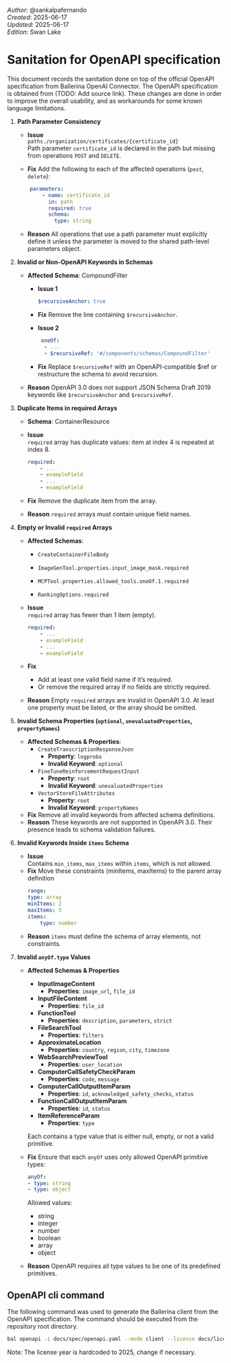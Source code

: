 _Author_:  @sankalpafernando \
_Created_: 2025-06-17 \
_Updated_: 2025-06-17 \
_Edition_: Swan Lake

# Sanitation for OpenAPI specification

This document records the sanitation done on top of the official OpenAPI specification from Ballerina OpenAI Connector. 
The OpenAPI specification is obtained from (TODO: Add source link).
These changes are done in order to improve the overall usability, and as workarounds for some known language limitations.

[//]: # (TODO: Add sanitation details)
1. **Path Parameter Consistency**
    - **Issue** <br>
        `paths./organization/certificates/{certificate_id}`<br>
        Path parameter `certificate_id` is declared in the path but missing from operations `POST` and `DELETE`.

    - **Fix**
Add the following to each of the affected operations (`post`, `delete`):

    ```yaml
        parameters:
            - name: certificate_id
              in: path
              required: true
              schema:
                type: string
    ```
    

    - **Reason**
        All operations that use a path parameter must explicitly define it unless the parameter is moved to the shared path-level parameters object.
2. **Invalid or Non-OpenAPI Keywords in Schemas**
    - **Affected Schema**: CompoundFilter 
        - **Issue 1**
            ```yaml
            $recursiveAnchor: true
            ```

        - **Fix**
            Remove the line containing `$recursiveAnchor`.
            <br>
        - **Issue 2**
           ```yaml
            oneOf:
             - ...
             - $recursiveRef: '#/components/schemas/CompoundFilter'
            ```

        - **Fix**
            Replace `$recursiveRef` with an OpenAPI-compatible $ref or restructure the schema to avoid recursion.
    - **Reason**
            OpenAPI 3.0 does not support JSON Schema Draft 2019 keywords like `$recursiveAnchor` and `$recursiveRef`.
3. **Duplicate Items in required Arrays**
    - **Schema**: ContainerResource
    - **Issue**<br>
        `required` array has duplicate values: item at index 4 is repeated at index 8.
        ```yaml
        required:
            - ...
            - exampleField
            - ...
            - exampleField
        ```

    - **Fix**
Remove the duplicate item from the array.

    - **Reason**
`required` arrays must contain unique field names.
4. **Empty or Invalid `required` Arrays**
    - **Affected Schemas**: 
        - `CreateContainerFileBody`
        - `ImageGenTool.properties.input_image_mask.required`

        - `MCPTool.properties.allowed_tools.oneOf.1.required`

        - `RankingOptions.required`
    - **Issue**<br>
        `required` array has fewer than 1 item (empty).
        ```yaml
        required:
            - ...
            - exampleField
            - ...
            - exampleField
        ```

    - **Fix**
        - Add at least one valid field name if it’s required.
        - Or remove the required array if no fields are strictly required.
    - **Reason**
Empty `required` arrays are invalid in OpenAPI 3.0. At least one property must be listed, or the array should be omitted.
5. **Invalid Schema Properties (`optional`, `unevaluatedProperties`, `propertyNames`)**
    - **Affected Schemas & Properties**: 
        - `CreateTranscriptionResponseJson`
            - **Property**: `logprobs`
            - **Invalid Keyword**: `optional`
        - `FineTuneReinforcementRequestInput`
            - **Property**: `root`
            - **Invalid Keyword**: `unevaluatedProperties`
        - `VectorStoreFileAttributes`
            - **Property**: `root`
            - **Invalid Keyword**: `propertyNames`
    - **Fix**
    Remove all invalid keywords from affected schema definitions.
    - **Reason**
These keywords are not supported in OpenAPI 3.0. Their presence leads to schema validation failures.
6. **Invalid Keywords Inside `items` Schema**
    - **Issue** <br>
    Contains `min_items`, `max_items` within `items`, which is not allowed.
    - **Fix**
Move these constraints (minItems, maxItems) to the parent array definition
        ```yaml
        range:
        type: array
        minItems: 2
        maxItems: 5
        items:
            type: number
        ```
    - **Reason**
`items` must define the schema of array elements, not constraints.
6. **Invalid `anyOf.type` Values**
    - **Affected Schemas & Properties**
        - **InputImageContent**
            - **Properties**: `image_url`, `file_id`
        - **InputFileContent**
            - **Properties**: `file_id`
        - **FunctionTool**
            - **Properties**: `description`, `parameters`, `strict`
        - **FileSearchTool**
            - **Properties**: `filters`
        - **ApproximateLocation**
            - **Properties**: `country`, `region`, `city`, `timezone`
        - **WebSearchPreviewTool**
            - **Properties**: `user_location`
        - **ComputerCallSafetyCheckParam**
            - **Properties**: `code`, `message`
        - **ComputerCallOutputItemParam**
            - **Properties**: `id`, `acknowledged_safety_checks`, `status`
        - **FunctionCallOutputItemParam**
            - **Properties**: `id`, `status`
        - **ItemReferenceParam**
            - **Properties**: `type`
    
        Each contains a type value that is either null, empty, or not a valid primitive.


    - **Fix**
Ensure that each `anyOf` uses only allowed OpenAPI primitive types:

        ```yaml
        anyOf:
        - type: string
        - type: object
        ```
        Allowed values:
        - string
        - integer
        - number
        - boolean
        - array
        - object
    - **Reason**
OpenAPI requires all type values to be one of its predefined primitives.


## OpenAPI cli command

The following command was used to generate the Ballerina client from the OpenAPI specification. The command should be executed from the repository root directory.

```bash
bal openapi -i docs/spec/openapi.yaml --mode client --license docs/license.txt -o ballerina
```
Note: The license year is hardcoded to 2025, change if necessary.
